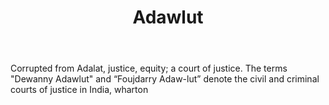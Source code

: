 ---
title: Adawlut
letter: A
permalink: "/definitions/bld-adawlut.html"
body: Corrupted from Adalat, justice, equity; a court of justice. The terms "Dewanny
  Adawlut" and “Foujdarry Adaw-lut” denote the civil and criminal courts of justice
  in India, wharton
published_at: '2018-07-07'
source: Black's Law Dictionary 2nd Ed (1910)
layout: post
---